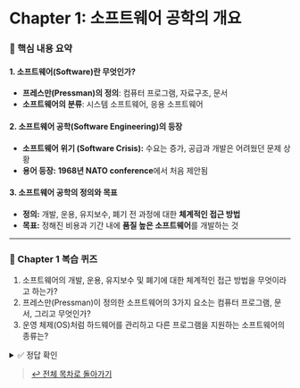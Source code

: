 # Chapter 1: 소프트웨어 공학의 개요

### 🎯 핵심 내용 요약

#### 1. 소프트웨어(Software)란 무엇인가?
* **프레스만(Pressman)의 정의**: 컴퓨터 프로그램, 자료구조, 문서
* **소프트웨어의 분류**: 시스템 소프트웨어, 응용 소프트웨어

#### 2. 소프트웨어 공학(Software Engineering)의 등장
* **소프트웨어 위기 (Software Crisis):** 수요는 증가, 공급과 개발은 어려웠던 문제 상황
* **용어 등장:** **1968년 NATO conference**에서 처음 제안됨

#### 3. 소프트웨어 공학의 정의와 목표
* **정의:** 개발, 운용, 유지보수, 폐기 전 과정에 대한 **체계적인 접근 방법**
* **목표:** 정해진 비용과 기간 내에 **품질 높은 소프트웨어**를 개발하는 것

---

### 📝 Chapter 1 복습 퀴즈
1.  소프트웨어의 개발, 운용, 유지보수 및 폐기에 대한 체계적인 접근 방법을 무엇이라고 하는가?
2.  프레스만(Pressman)이 정의한 소프트웨어의 3가지 요소는 컴퓨터 프로그램, 문서, 그리고 무엇인가?
3.  운영 체제(OS)처럼 하드웨어를 관리하고 다른 프로그램을 지원하는 소프트웨어의 종류는?

<details>
<summary>✅ 정답 확인</summary>

1.  **소프트웨어 공학 (Software Engineering)**
2.  **자료구조 (Data Structures)**
3.  **시스템 소프트웨어 (System Software)**

</details>

> [↩️ 전체 목차로 돌아가기](../../3rd-grade/software-engineering)
